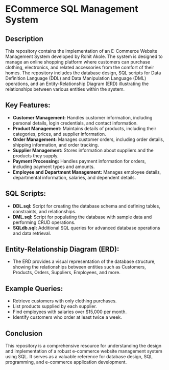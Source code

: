 # ECommerce SQL Management System

## Description

This repository contains the implementation of an E-Commerce Website Management System developed by Rohit Akole. The system is designed to manage an online shopping platform where customers can purchase clothing, electronics, and related accessories from the comfort of their homes. The repository includes the database design, SQL scripts for Data Definition Language (DDL) and Data Manipulation Language (DML) operations, and an Entity-Relationship Diagram (ERD) illustrating the relationships between various entities within the system.

## Key Features:

* **Customer Management:** Handles customer information, including personal details, login credentials, and contact information.
* **Product Management:** Maintains details of products, including their categories, prices, and supplier information.
* **Order Management:** Manages customer orders, including order details, shipping information, and order tracking.
* **Supplier Management:** Stores information about suppliers and the products they supply.
* **Payment Processing:** Handles payment information for orders, including payment types and amounts.
* **Employee and Department Management:** Manages employee details, departmental information, salaries, and dependent details.

## SQL Scripts:

* **DDL.sql:** Script for creating the database schema and defining tables, constraints, and relationships.
* **DML.sql:** Script for populating the database with sample data and performing CRUD operations.
* **SQLdb.sql:** Additional SQL queries for advanced database operations and data retrieval.

## Entity-Relationship Diagram (ERD):

* The ERD provides a visual representation of the database structure, showing the relationships between entities such as Customers, Products, Orders, Suppliers, Employees, and more.

## Example Queries:

* Retrieve customers with only clothing purchases.
* List products supplied by each supplier.
* Find employees with salaries over $15,000 per month.
* Identify customers who order at least twice a week.

## Conclusion

This repository is a comprehensive resource for understanding the design and implementation of a robust e-commerce website management system using SQL. It serves as a valuable reference for database design, SQL programming, and e-commerce application development.
